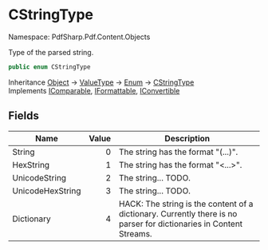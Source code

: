 # CStringType

Namespace: PdfSharp.Pdf.Content.Objects

Type of the parsed string.

```csharp
public enum CStringType
```

Inheritance [Object](https://docs.microsoft.com/en-us/dotnet/api/system.object) → [ValueType](https://docs.microsoft.com/en-us/dotnet/api/system.valuetype) → [Enum](https://docs.microsoft.com/en-us/dotnet/api/system.enum) → [CStringType](./pdfsharp.pdf.content.objects.cstringtype)<br>
Implements [IComparable](https://docs.microsoft.com/en-us/dotnet/api/system.icomparable), [IFormattable](https://docs.microsoft.com/en-us/dotnet/api/system.iformattable), [IConvertible](https://docs.microsoft.com/en-us/dotnet/api/system.iconvertible)

## Fields

| Name | Value | Description |
| --- | --: | --- |
| String | 0 | The string has the format "(...)". |
| HexString | 1 | The string has the format "&lt;...&gt;". |
| UnicodeString | 2 | The string... TODO. |
| UnicodeHexString | 3 | The string... TODO. |
| Dictionary | 4 | HACK: The string is the content of a dictionary. Currently there is no parser for dictionaries in Content Streams. |
